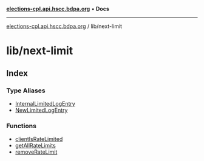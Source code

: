 [**elections-cpl.api.hscc.bdpa.org**](../../README.md) • **Docs**

***

[elections-cpl.api.hscc.bdpa.org](../../README.md) / lib/next-limit

# lib/next-limit

## Index

### Type Aliases

- [InternalLimitedLogEntry](type-aliases/InternalLimitedLogEntry.md)
- [NewLimitedLogEntry](type-aliases/NewLimitedLogEntry.md)

### Functions

- [clientIsRateLimited](functions/clientIsRateLimited.md)
- [getAllRateLimits](functions/getAllRateLimits.md)
- [removeRateLimit](functions/removeRateLimit.md)
